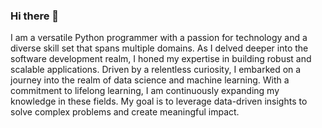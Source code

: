 ### Hi there 👋

I am a versatile Python programmer with a passion for technology and a diverse skill set that spans multiple domains. As I delved deeper into the software development realm, I honed my expertise in building robust and scalable applications.
Driven by a relentless curiosity, I embarked on a journey into the realm of data science and machine learning. With a commitment to lifelong learning, I am continuously expanding my knowledge in these fields. My goal is to leverage data-driven insights to solve complex problems and create meaningful impact.

